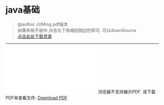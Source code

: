 # java基础
> @author JVMing
> pdf版本<br>
> 如果布局不居中,点击左下角缩回侧边栏即可.
> 可以downSource<br>
> [点击此处下载资源](https://github.com/zhangshun2/zhangshun2.github.io/tree/master/pdf/蒋文明笔记.pdf)

---

<object data="../pdf/蒋文明笔记.pdf" type="application/pdf" width="1600px" height="1800px"> 
    <embed src="../pdf/蒋文明笔记.pdf"> 
     浏览器不支持展示PDF. 请下载PDF来查看文件: <a href="https://github.com/zhangshun2/zhangshun2.github.io/tree/master/pdf/蒋文明笔记.pdf">Download PDF</a>.</p> 
    </embed> 
</object>

